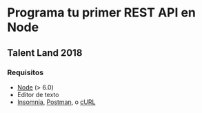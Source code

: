 # Programa tu primer REST API en Node
## Talent Land 2018

### Requisitos
- [Node](https://nodejs.org/en/download/) (> 6.0)
- Editor de texto
- [Insomnia](https://insomnia.rest/), [Postman](https://www.getpostman.com/), o [cURL](https://curl.haxx.se/)
